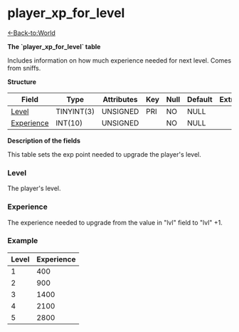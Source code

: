 # player\_xp\_for\_level

[<-Back-to:World](database-world.md)

**The \`player\_xp\_for\_level\` table**

Includes information on how much experience needed for next level. Comes from sniffs.

**Structure**

| Field           | Type       | Attributes | Key | Null | Default | Extra | Comment |
|-----------------|------------|------------|-----|------|---------|-------|---------|
| [Level][1]      | TINYINT(3) | UNSIGNED   | PRI | NO   | NULL    |       |         |
| [Experience][2] | INT(10)    | UNSIGNED   |     | NO   | NULL    |       |         |

[1]: #level
[2]: #experience

**Description of the fields**

This table sets the exp point needed to upgrade the player's level.

### Level

The player's level.

### Experience

The experience needed to upgrade from the value in "lvl" field to "lvl" +1.

### Example

| Level | Experience |
|-------|------------|
| 1     | 400        |
| 2     | 900        |
| 3     | 1400       |
| 4     | 2100       |
| 5     | 2800       |
